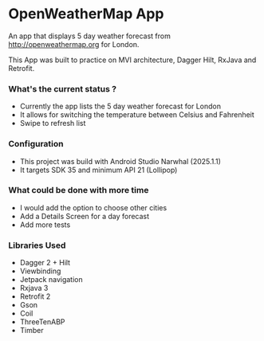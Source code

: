 # OpenWeatherMap App #

An app that displays 5 day weather forecast from http://openweathermap.org for London.

This App was built to practice on MVI architecture, Dagger Hilt, RxJava and Retrofit.

### What's the current status ? ###

- Currently the app lists the 5 day weather forecast for London
- It allows for switching the temperature between Celsius and Fahrenheit
- Swipe to refresh list

### Configuration ###

- This project was build with Android Studio Narwhal (2025.1.1)
- It targets SDK 35 and minimum API 21 (Lollipop)

### What could be done with more time ###

- I would add the option to choose other cities
- Add a Details Screen for a day forecast
- Add more tests

### Libraries Used ###

- Dagger 2 + Hilt
- Viewbinding
- Jetpack navigation
- Rxjava 3
- Retrofit 2
- Gson
- Coil
- ThreeTenABP
- Timber